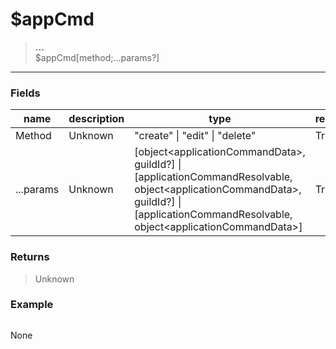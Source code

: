 # **$appCmd**
> **...** <br/>
> $appCmd[method;...params?]
- - -

### Fields
| name | description | type | required |
|------|-------------|------|----------|
| Method | Unknown | &quot;create&quot; &#124; &quot;edit&quot; &#124; &quot;delete&quot; | True |
| ...params | Unknown | [object&lt;applicationCommandData&gt;, guildId?] &#124; [applicationCommandResolvable, object&lt;applicationCommandData&gt;, guildId?] &#124; [applicationCommandResolvable, object&lt;applicationCommandData&gt;] | True |

### Returns
> Unknown

### Example
> ```php
None
```